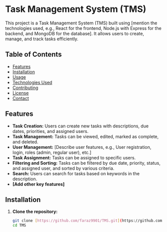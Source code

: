 # Task Management System (TMS)

This project is a Task Management System (TMS) built using [mention the technologies used, e.g., React for the frontend, Node.js with Express for the backend, and MongoDB for the database].  It allows users to create, manage, and track tasks efficiently.

## Table of Contents

- [Features](#features)
- [Installation](#installation)
- [Usage](#usage)
- [Technologies Used](#technologies-used)
- [Contributing](#contributing)
- [License](#license)
- [Contact](#contact)

## Features

- **Task Creation:** Users can create new tasks with descriptions, due dates, priorities, and assigned users.
- **Task Management:**  Tasks can be viewed, edited, marked as complete, and deleted.
- **User Management:** [Describe user features, e.g., User registration, login, roles (admin, regular user), etc.]
- **Task Assignment:** Tasks can be assigned to specific users.
- **Filtering and Sorting:** Tasks can be filtered by due date, priority, status, and assigned user, and sorted by various criteria.
- **Search:**  Users can search for tasks based on keywords in the description.
- **[Add other key features]**

## Installation

1. **Clone the repository:**
   ```bash
   git clone [https://github.com/faraz9901/TMS.git](https://github.com/faraz9901/TMS.git)
   cd TMS
